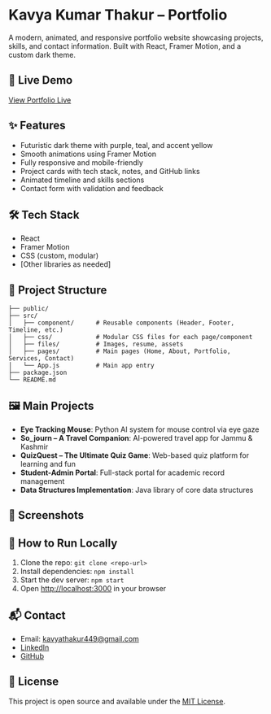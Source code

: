 # Kavya Kumar Thakur – Portfolio

A modern, animated, and responsive portfolio website showcasing projects, skills, and contact information. Built with React, Framer Motion, and a custom dark theme.

## 🚀 Live Demo

[View Portfolio Live](#) <!-- Add your live site link here -->

## ✨ Features

- Futuristic dark theme with purple, teal, and accent yellow
- Smooth animations using Framer Motion
- Fully responsive and mobile-friendly
- Project cards with tech stack, notes, and GitHub links
- Animated timeline and skills sections
- Contact form with validation and feedback

## 🛠️ Tech Stack

- React
- Framer Motion
- CSS (custom, modular)
- [Other libraries as needed]

## 📁 Project Structure

```
├── public/
├── src/
│   ├── component/      # Reusable components (Header, Footer, Timeline, etc.)
│   ├── css/            # Modular CSS files for each page/component
│   ├── files/          # Images, resume, assets
│   ├── pages/          # Main pages (Home, About, Portfolio, Services, Contact)
│   └── App.js          # Main app entry
├── package.json
└── README.md
```

## 🖼️ Main Projects

- **Eye Tracking Mouse**: Python AI system for mouse control via eye gaze
- **So_journ – A Travel Companion**: AI-powered travel app for Jammu & Kashmir
- **QuizQuest – The Ultimate Quiz Game**: Web-based quiz platform for learning and fun
- **Student-Admin Portal**: Full-stack portal for academic record management
- **Data Structures Implementation**: Java library of core data structures

## 📸 Screenshots

<!-- Add screenshots or GIFs here -->

## 📝 How to Run Locally

1. Clone the repo: `git clone <repo-url>`
2. Install dependencies: `npm install`
3. Start the dev server: `npm start`
4. Open [http://localhost:3000](http://localhost:3000) in your browser

## 📬 Contact

- Email: kavyathakur449@gmail.com
- [LinkedIn](https://www.linkedin.com/in/kavya-kumar-thakur/)
- [GitHub](https://github.com/02falgun)

## 🪪 License

This project is open source and available under the [MIT License](LICENSE).
